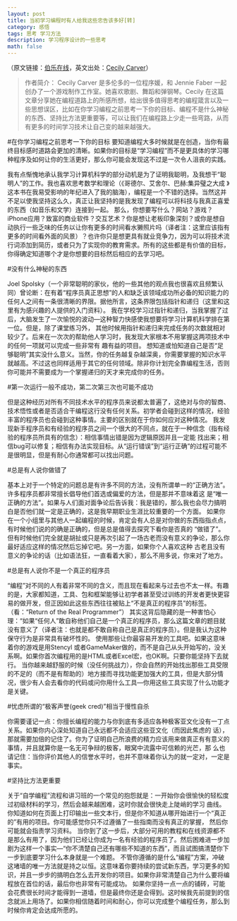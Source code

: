 ```yaml
---
layout: post
title: 当初学习编程时有人给我这些忠告该多好[转]
category: 感悟
tags: 思考 学习方法
description: 学习程序设计的一些思考
math: false
---
```

（原文链接：[伯乐在线](http://blog.jobbole.com/52761/)，英文出处：[Cecily Carver](https://medium.com/learning-to-code/565fc9dcb329)）

>作者简介：
Cecily Carver 是多伦多的一位程序媛，和 Jennie Faber 一起创办了一个游戏制作工作室。她喜欢歌剧、舞蹈和弹钢琴。Cecily 在这篇文章分享她在编程道路上的所感所想，给出很多值得思考的编程箴言以及一些思想误区，比如在你学习编程之前思考一下你的目标、编程不是什么神秘的东西、坚持比方法更重要等，可以让我们在编程路上少走一些弯路，从而有更多的时间学习技术让自己变的越来越强大。

#在你学习编程之前思考一下你的目标
要知道编程大多时候就是在创造，当你有最终目标感时道路会更加的清晰。如果你的目标是“学习编程”而不是更具体的学习哪种程序及如何让你的生活更好，那么你可能会发现这不过是一次令人沮丧的实践。

<!-- more -->

我有点惭愧地承认我学习计算机科学的部分动机是为了证明我聪明，及我想干“聪明人”的工作。我也喜欢思考数学和理论（《哥德尔、艾舍尔、巴赫:集异璧之大成 》这本书在我易受影响的年纪进入了我的脑海），编程是一个不错的选择。当然这并不足以使我坚持这么久，真正让我坚持的是我发现了编程可以将科技与我真正喜爱的东西（如音乐和文学）连接到一起。
那么，你想要写什么？网站？游戏？iPhone应用？致富的商业软件？交互艺术？你是想让老板印象深刻？或你是想自动执行一些乏味的任务以让你有更多的时间看水獭照片吗（译者注：这里应该指有更多的时间看外面的风景）？也许你只是想更具有就业竞争力，因为可以将技术流行词添加到简历，或者只为了实现你的教育需求。所有的这些都是有价值的目标，你得确定知道哪个才是你想要的目标然后相应的去学习吧。

#没有什么神秘的东西

Joel Spolsky（一个非常聪明的家伙，他的一些其他的观点我也很喜欢且频繁认同）曾论断：在有着“程序员真正思想”的人和缺乏该领域成功所必备的知识能力的任何人之间有一条很清晰的界限。据他所言，这条界限包括指针和递归（这里和这里有为感兴趣的人提供的入门资料）。
我在学校学习过指针和递归，当我掌握了过后，大脑发生了一次愉悦的波动—这种智力快感使我想要将学习计算机科学排在第一位。但是，除了课堂练习外， 其他时候用指针和递归来完成任务的次数就相对较少了。后来在一次次的帮助他人学习时，我发现大家根本不用掌握这两项技术中的任何一项就可以完成一些非常有 趣有益的项目。
想知道或怕知道自己是否“足够聪明”其实没什么意义。当然，你的任务越复杂越深奥，你需要掌握的知识水平就越高。不过这也同样适用于其它的任何领域。除非你计划完全靠编程生活，否则你可能并不需要成为一个掌握递归的天才来完成你的任务。

#第一次运行一般不成功，第二次第三次也可能不成功

但是这种经历对所有不同技术水平的程序员来说都太普遍了，这绝对与你的智商、技术悟性或者是否适合干编程这行没有任何关系。初学者会碰到这样的情况，经验丰富的程序员也会碰到这种事情。主要的区别就在于你如何应对这种情况。
我发现新手程序员和有经验的程序员之间一个很大的不同点，就在于一种信念（指有经验的程序员所具有的信念）：相信事情出错是因为逻辑原因并且一定能 找出来；相信bug可以修复；相信有办法实现目标。从“运行错误”到“运行正确”的过程可能不是很明显，但是有耐心你通常都可以找出问题。

#总是有人说你做错了

基本上对于一个特定的问题总是有许多不同的方法，没有所谓单一的“正确方法”。许多程序员都非常擅长倡导他们首选或偏爱的方法，但是那并不意味着这 是“唯一正确的方法”。如果与人们面对面争论后告诉我：我是错的，那么我也会尽力搞明白是否他们就一定是正确的，这是我早期职业生涯比较重要的一个方面。
如果你在一个小组里与其他人一起编程的时候，肯定会有人总是对你做的东西指指点点，有时候他们说的的确是正确的，但是总是值得去探究下看你是否真的 “做错了”。但有时候他们完全就是胡扯或只是再次引起了一场古老而没有意义的争论，那么你最好适应这样的情况然后忘掉它吧。另一方面，如果你个人喜欢这种 古老且没有意义的争论的话（比如语法狂，一直看着大家），那么不用多说，你来对了地方。

#总是有人说你不是一个真正的程序员

“编程”对不同的人有着非常不同的含义，而且现在看起来与过去也不太一样。有趣的是，大家都知道，工具、包和框架能够让初学者甚至受过训练的开发者更快更容易的做开发，但正因如此这些东西往往被贴上“不是真正的程序员”的标签。（看：“Return of the Real Programmer”）
其实这背后隐藏的是一种害怕心理：“如果“任何人”敢自称他们自己是一个真正的程序员，那么这篇文章的题目就没有意义了（译者注：也就是都不敢自称自己是真正的程序员）。但是我认为这种保守行为是非常具有破坏性的。
使用那些让你最容易开发的工具吧。如果这意味着你的游戏是用Stencyl 或者GameMaker做的，而不是自己从头开始写的，没关系啊。如果你首次编程用的是HTML或者Excel宏，也OK啊。只要你能坚持下去就行。
当你越来越舒服的时候（没任何挑战力），你会自然的开始找出那些工具受限的不足的（而不是有帮助的）地方接而寻找功能更加强大的工具，但是大部分情况，很少有人会去看你的代码或问你用什么工具—你用这些工具实现了什么功能才是关键。

#忧虑所谓的“极客声誉(geek cred)”相当于慢性自杀

你需要谨记一点：你擅长编程的能力与你到底有多适应各种极客亚文化没有一丁点关系。如果你内心深处知道自己永远都不会适应这些亚文化（而因此焦虑的 话），那就需要加倍的记住了。你为了证明自己所浪费的精力应该用来做真正有有意义的事情，并且就算你是一名无可争辩的极客，眼窝中流露中可信赖的光芒，那 么也请记住：当你评价其他人的信誉水平时，也并不意味着你认为的就一定对，一定是事实。

#坚持比方法更重要

关于“自学编程”流程和讲习班的一个常见的抱怨就是：一开始你会很愉快的轻松度过初级材料的学习，然后会越来越困难，这时你就会很快走上陡峭的学习 曲线。你知道如何在页面上打印输出一些文本行，但是你不知道从哪开始进行一个“真正的”有用的项目。你可能感觉你只不过遵循了一些指南而没有真正的掌握， 然后你可能就会指责学习资料。
当你到了这一步后，大部分可用的教程和在线资源都不是那么有用了，因为他们已经让你成为一名有经验的程序员了。然后困难进一步加剧为这样一个事实—“你不清楚自己还有哪些不知道的东西”，而且试图搞清楚你下一步到底要学习什么本身就是一个难题。
不管你遵循的是什么“编程”方案，冲破这堵墙的唯一方法就是持之以恒。这意味着你要持续的尝试新东西，学习更多的知识，并且一步步的搞明白怎么去开发你的项目。如果你非常清楚自己为什么要将编程放在首位的话，最后你也非常有可能成功。
如果你坚持一点一点的铺砖，可能会花费很长时间才能得到一道墙，但是最终你还是会得到。这时候我先前提到的信念就派上用场了。如果你相信随着时间和耐心，你可以完成整个编程任务，那么到时候你肯定会达成所愿的。
